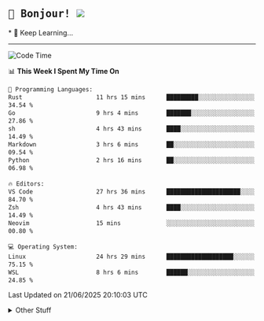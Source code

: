 
<h2>
    <samp>🎉 Bonjour!  <img src="https://media.giphy.com/media/mGcNjsfWAjY5AEZNw6/giphy.gif" width="50"></samp>
</h2>
* 🧐 Keep Learning...
<hr>

<!--START_SECTION:waka-->
![Code Time](http://img.shields.io/badge/Code%20Time-3%2C921%20hrs%2054%20mins-blue)

📊 **This Week I Spent My Time On** 

```text
💬 Programming Languages: 
Rust                     11 hrs 15 mins      █████████░░░░░░░░░░░░░░░░   34.54 % 
Go                       9 hrs 4 mins        ███████░░░░░░░░░░░░░░░░░░   27.86 % 
sh                       4 hrs 43 mins       ████░░░░░░░░░░░░░░░░░░░░░   14.49 % 
Markdown                 3 hrs 6 mins        ██░░░░░░░░░░░░░░░░░░░░░░░   09.54 % 
Python                   2 hrs 16 mins       ██░░░░░░░░░░░░░░░░░░░░░░░   06.98 % 

🔥 Editors: 
VS Code                  27 hrs 36 mins      █████████████████████░░░░   84.70 % 
Zsh                      4 hrs 43 mins       ████░░░░░░░░░░░░░░░░░░░░░   14.49 % 
Neovim                   15 mins             ░░░░░░░░░░░░░░░░░░░░░░░░░   00.80 % 

💻 Operating System: 
Linux                    24 hrs 29 mins      ███████████████████░░░░░░   75.15 % 
WSL                      8 hrs 6 mins        ██████░░░░░░░░░░░░░░░░░░░   24.85 % 
```


 Last Updated on 21/06/2025 20:10:03 UTC
<!--END_SECTION:waka-->

<details >
    <summary>Other Stuff</summary>
<p align="center">
    <img src="https://api.githubtrends.io/user/svg/XmchxUp/langs?time_range=one_year&include_private=True&theme=classic" />
    <img src="https://api.githubtrends.io/user/svg/XmchxUp/repos?time_range=one_year&include_private=True&theme=classic" />
</p>

<table align="center">
  <tr>
    <td width="50%">
     <img width="100%" src="./github-metrics.svg">
    </td>
    <td width="50%">
     <img width="100%" src="./github-metrics/achievements.compact.svg" />
     <img width="100%" src="./github-metrics/wakatime.svg" />
     <img width="100%" src="./github-metrics/stars.svg" />
     <img width="100%" src="https://github-profile-trophy.vercel.app/?username=xmchxup" />
     <img height="110rem" src="https://github-readme-stats.vercel.app/api?username=xmchxup&hide_border=true&show_icons=true&include_all_commits=true&bg_color=0,EC6C6C,FFD479,FFFC79,73FA79&theme=graywhite&locale=en" />
     <img height="110rem" src="https://github-readme-stats.vercel.app/api/top-langs/?username=xmchxup&hide=css,scss,html&langs_count=8&hide_border=true&layout=compact&bg_color=0,73FA79,73FDFF,D783FF&theme=graywhite&locale=en" />
     <img width="100%" src="https://github-readme-streak-stats.herokuapp.com/?user=XmchxUp" />
    </td>
  </tr>
</table>

<!-- GitHub Activity Graph -->
<!--
<table align="center">
  <tr>
    <td colspan="2">
      <img width="100%" src="https://github-readme-activity-graph.vercel.app/graph?username=xmchxup&area=true&hide_border=true&theme=redical" />
    </td>
  </tr>
</table>

</details>
-->

<hr>


<p align="center">
    <i>You can learn anything!</i>
    <p align="center">
        <img src="https://visitor-badge.laobi.icu/badge?page_id=xmchxup" alt="visitor badge"/>       
    </p>
</p>

<!--
<picture>
  <source media="(prefers-color-scheme: dark)" srcset="https://raw.githubusercontent.com/XmchxUp/XmchxUp/output/github-snake-dark.svg" />
  <source media="(prefers-color-scheme: light)" srcset="https://raw.githubusercontent.com/XmchxUp/XmchxUp/output/github-snake.svg" />
  <img alt="github-snake" src="https://raw.githubusercontent.com/XmchxUp/XmchxUp/output/github-snake.svg" />
</picture>
-->
